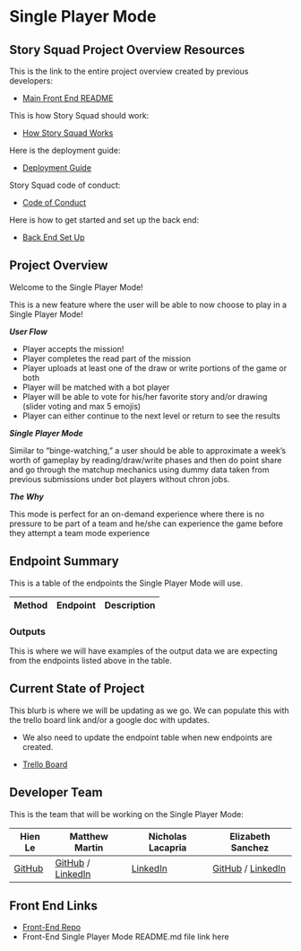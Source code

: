 # Single Player Mode

## Story Squad Project Overview Resources

This is the link to the entire project overview created by previous developers:

- [Main Front End README](https://github.com/Lambda-School-Labs/story-squad-fe/blob/main/README.md)

This is how Story Squad should work:

- [How Story Squad Works](https://github.com/Lambda-School-Labs/story-squad-fe/blob/main/storysquadExplained.md)

Here is the deployment guide:

- [Deployment Guide](https://github.com/Lambda-School-Labs/story-squad-fe/blob/main/DEPLOYMENT_GUIDE.md)

Story Squad code of conduct:

- [Code of Conduct](https://github.com/Lambda-School-Labs/story-squad-fe/blob/main/CODE_OF_CONDUCT.md)

Here is how to get started and set up the back end:

- [Back End Set Up](https://github.com/Lambda-School-Labs/story-squad-be/blob/main/README.md)

## Project Overview

Welcome to the Single Player Mode!

This is a new feature where the user will be able to now choose to play in a Single Player Mode!

**_User Flow_**

- Player accepts the mission!
- Player completes the read part of the mission
- Player uploads at least one of the draw or write portions of the game or both
- Player will be matched with a bot player
- Player will be able to vote for his/her favorite story and/or drawing (slider voting and max 5 emojis)
- Player can either continue to the next level or return to see the results

**_Single Player Mode_**

Similar to “binge-watching,” a user should be able to approximate a week’s worth of gameplay by reading/draw/write phases and then do point share and go through the matchup mechanics using dummy data taken from previous submissions under bot players without chron jobs.

**_The Why_**

This mode is perfect for an on-demand experience where there is no pressure to be part of a team and he/she can experience the game before they attempt a team mode experience

## Endpoint Summary

This is a table of the endpoints the Single Player Mode will use.

| Method | Endpoint | Description |
| ------ | -------- | ----------- |


### Outputs

This is where we will have examples of the output data we are expecting from the endpoints listed above in the table.

## Current State of Project

This blurb is where we will be updating as we go. We can populate this with the trello board link and/or a google doc with updates.

- We also need to update the endpoint table when new endpoints are created.

- [Trello Board](https://trello.com/b/DObkyCgj/pt19-story-squad-team-c)

## Developer Team

This is the team that will be working on the Single Player Mode:

| Hien Le                               | Matthew Martin                                                                                             | Nicholas Lacapria                                                  | Elizabeth Sanchez                                                                                     |
| ------------------------------------- | ---------------------------------------------------------------------------------------------------------- | ------------------------------------------------------------------ | ----------------------------------------------------------------------------------------------------- |
| [GitHub](https://github.com/askaborg) | [GitHub](https://github.com/Daemonlord92) / [LinkedIn](https://www.linkedin.com/in/matthew-jeshua-martin/) | [LinkedIn](https://www.linkedin.com/in/web-dev-nicholas-lacapria/) | [GitHub](https://github.com/elisan10) / [LinkedIn](https://www.linkedin.com/in/elizabeth-ann-sanchez) |

## Front End Links

- [Front-End Repo](https://github.com/Lambda-School-Labs/story-squad-fe)
- Front-End Single Player Mode README.md file link here
